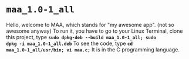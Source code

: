 # <code>maa_1.0-1_all</code>
Hello, welcome to MAA, which stands for "my awesome app". (not so awesome anyway) To run it, you have to go to your Linux Terminal, clone this project, 
type <code><b>sudo dpkg-deb --build maa_1.0-1_all; sudo dpkg -i maa_1.0-1_all.deb</b></code> 
To see the code, type <code><b>cd maa_1.0-1_all/usr/bin; vi maa.c;</b></code> 
It is in the C programming language.
